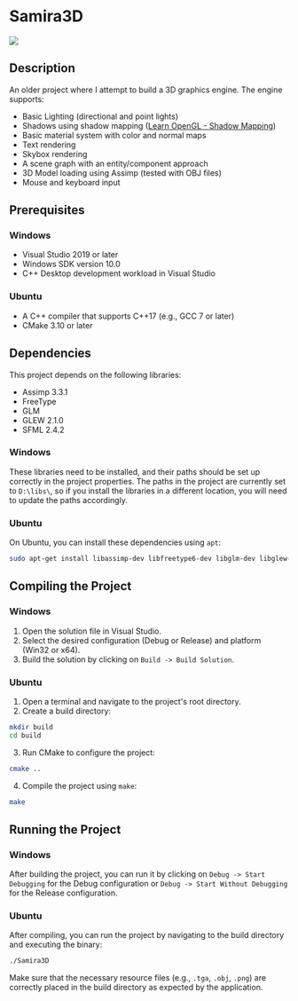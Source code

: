 # Samira3D

![](https://github.com/abhatem/Samira3D/blob/master/demo.gif)

## Description

An older project where I attempt to build a 3D graphics engine. The engine supports:
- Basic Lighting (directional and point lights)
- Shadows using shadow mapping ([Learn OpenGL - Shadow Mapping](https://learnopengl.com/Advanced-Lighting/Shadows/Shadow-Mapping))
- Basic material system with color and normal maps
- Text rendering
- Skybox rendering
- A scene graph with an entity/component approach
- 3D Model loading using Assimp (tested with OBJ files)
- Mouse and keyboard input

## Prerequisites

### Windows

- Visual Studio 2019 or later
- Windows SDK version 10.0
- C++ Desktop development workload in Visual Studio

### Ubuntu

- A C++ compiler that supports C++17 (e.g., GCC 7 or later)
- CMake 3.10 or later

## Dependencies

This project depends on the following libraries:

- Assimp 3.3.1
- FreeType
- GLM
- GLEW 2.1.0
- SFML 2.4.2

### Windows

These libraries need to be installed, and their paths should be set up correctly in the project properties. The paths in the project are currently set to `D:\libs\`, so if you install the libraries in a different location, you will need to update the paths accordingly.

### Ubuntu

On Ubuntu, you can install these dependencies using `apt`:

```bash
sudo apt-get install libassimp-dev libfreetype6-dev libglm-dev libglew-dev libsfml-dev
```

## Compiling the Project

### Windows

1. Open the solution file in Visual Studio.
2. Select the desired configuration (Debug or Release) and platform (Win32 or x64).
3. Build the solution by clicking on `Build -> Build Solution`.

### Ubuntu

1. Open a terminal and navigate to the project's root directory.
2. Create a build directory:

```bash
mkdir build
cd build
```

3. Run CMake to configure the project:

```bash
cmake ..
```

4. Compile the project using `make`:

```bash
make
```

## Running the Project

### Windows

After building the project, you can run it by clicking on `Debug -> Start Debugging` for the Debug configuration or `Debug -> Start Without Debugging` for the Release configuration.

### Ubuntu

After compiling, you can run the project by navigating to the build directory and executing the binary:

```bash
./Samira3D
```

Make sure that the necessary resource files (e.g., `.tga`, `.obj`, `.png`) are correctly placed in the build directory as expected by the application.

